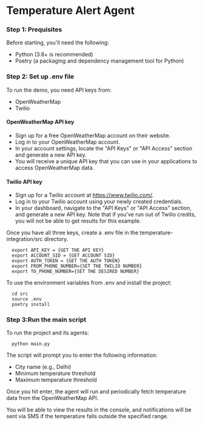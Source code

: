 
# Temperature Alert Agent




### Step 1: Prequisites

Before starting, you'll need the following:

- Python (3.8+ is recommended)
- Poetry (a packaging and dependency management tool for Python)

### Step 2: Set up .env file

To run the demo, you need API keys from:

- OpenWeatherMap 
- Twilio

#### OpenWeatherMap API key

- Sign up for a free OpenWeatherMap account on their website.
- Log in to your OpenWeatherMap account.
- In your account settings, locate the "API Keys" or "API Access" section and generate a new API key.
- You will receive a unique API key that you can use in your applications to access OpenWeatherMap data.

#### Twilio API key

- Sign up for a Twilio account at https://www.twilio.com/.
- Log in to your Twilio account using your newly created credentials.
-  In your dashboard, navigate to the "API Keys" or "API Access" section, and generate a new API key. 
Note that if you’ve run out of Twilio credits, you will not be able to get results for this example.

Once you have all three keys, create a .env file in the temperature-integration/src directory.

```http
  export API_KEY = {GET THE API KEY}
  export ACCOUNT_SID = {GET ACCOUNT SID}
  export AUTH_TOKEN = {GET THE AUTH TOKEN}
  export FROM_PHONE_NUMBER={SET THE TWILIO NUMBER}
  export TO_PHONE_NUMBER={SET THE DESIRED NUMBER}
```

To use the environment variables from .env and install the project:

```http
  cd src
  source .env
  poetry install
```

### Step 3:Run the main script

To run the project and its agents:

```http
  python main.py
```  

The script will prompt you to enter the following information:

- City name (e.g., Delhi)
- Minimum temperature threshold
- Maximum temperature threshold

Once you hit enter, the agent will run and periodically fetch temperature data from the OpenWeatherMap API.

You will be able to view the results in the console, and notifications will be sent via SMS if the temperature falls outside the specified range.

